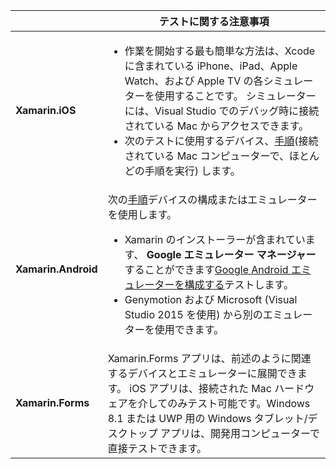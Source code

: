||テストに関する注意事項|
|---|---|
|**Xamarin.iOS**|<ul><li>作業を開始する最も簡単な方法は、Xcode に含まれている iPhone、iPad、Apple Watch、および Apple TV の各シミュレーターを使用することです。 シミュレーターには、Visual Studio でのデバッグ時に接続されている Mac からアクセスできます。</li> <li>次のテストに使用するデバイス、<a href="~/ios/get-started/installation/device-provisioning/index.md">手順</a>(接続されている Mac コンピューターで、ほとんどの手順を実行) します。</li></ul>|
|**Xamarin.Android**|次の<a href="~/android/get-started/installation/set-up-device-for-development.md">手順</a>デバイスの構成またはエミュレーターを使用します。 <ul><li>Xamarin のインストーラーが含まれています、 <b>Google エミュレーター マネージャー</b>することができます<a href="~/android/deploy-test/debugging/android-sdk-emulator/index.md">Google Android エミュレーターを構成する</a>テストします。</li><li>Genymotion および Microsoft (Visual Studio 2015 を使用) から別のエミュレーターを使用できます。</li></ul>|
|**Xamarin.Forms**|Xamarin.Forms アプリは、前述のように関連するデバイスとエミュレーターに展開できます。 iOS アプリは、接続された Mac ハードウェアを介してのみテスト可能です。Windows 8.1 または UWP 用の Windows タブレット/デスクトップ アプリは、開発用コンピューターで直接テストできます。|
